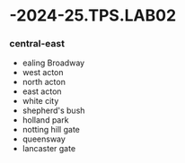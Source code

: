 # -2024-25.TPS.LAB02
### central-east
- ealing Broadway
- west acton
- north acton
- east acton
- white city
- shepherd's bush
- holland park
- notting hill gate
- queensway
- lancaster gate